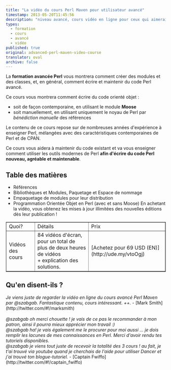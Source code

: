```yaml
---
title: "La vidéo du cours Perl Maven pour utilisateur avancé"
timestamp: 2013-05-20T11:45:56
description: "niveau avancé, cours vidéo en ligne pour ceux qui aimeraient améliorer leus compétences de programmation en Perl"
types:
  - formation
  - cours
  - avancé
  - vidéo
published: true
original: advanced-perl-maven-video-course
translator: oval
archive: false
---
```


La <b>formation avancée Perl</b> vous montrera comment créer des modules et des classes, et, en général, comment écrire et maintenir du code Perl avancé.

Ce cours vous montrera comment écrire du code orienté objet :
* soit de façon contemporaine, en utilisant le module <b>Moose</b>
* soit manuellement, en utilisant uniquement le noyau de Perl par <i>bénédiction manuelle</i> des références

Le contenu de ce cours repose sur de nombreuses années d'expérience à enseigner Perl,
mélangées avec des caractéristiques contemporaines de Perl et de CPAN.

Ce cours vous aidera à maintenir du code existant et va vous enseigner comment utiliser les outils modernes de Perl <b>afin d'écrire du code Perl nouveau, agréable et maintenable</b>.

## Table des matières
* Références
* Bibliothèques et Modules, Paquetage et Espace de nommage
* Empaquetage de modules pour leur distribution
* Programmation Orientée Objet en Perl (avec et sans Moose)
En achetant la vidéo, vous obtenez les mises à jour illimitées des nouvelles éditions dès leur publication !

<table border="1">
<tr><td>Quoi?</td><td>Détails</td><td>Prix</td></tr>
<tr>
<td>Vidéos des cours</td>
<td>84 vidéos d'écran,<br /> pour un total de plus de deux heures de vidéos<br />+ explication des solutions.</td>
<td><div class="btn">[Achetez pour 69 USD (EN)](http://ude.my/vtoOgj)</div></td>
</tr>
</table>

## Qu'en disent-ils ?

<i>
Je viens juste de regarder la vidéo en ligne du cours avancé Perl Maven par @szabgab.
Fantastique contenu, cours intéressant. ++.
</i>
 - [Mark Smith](http://twitter.com/#!/marksmith)<br /><br />

<i>
@szabgab oh merci chouette ! je vais de ce pas le recommander à mon patron, ainsi
il pourra mieux apprécier mon travail :)
</i><br />
<i>
@szabgab ha! je vais également me le procurer pour moi aussi ... je dois remplir les
lacunes de mes connaissances en Perl. Merci d'avoir rendu tes tutoriels disponibles.
</i><br />
<i>
@szabgab je viens tout juste de recevoir la totalité des 3 cours ! au fait, je t'ai trouvé via youtube
quand je cherchais de l'aide pour utiliser Dancer et j'ai trouvé ton blogue-tutoriel.
</i>
 - [Captain Fwiffo](http://twitter.com/#!/captain_fwiffo)


